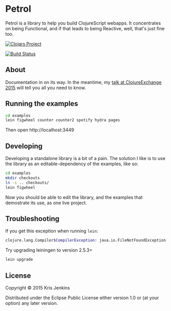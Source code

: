 # Petrol

Petrol is a library to help you build ClojureScript webapps. It
concentrates on being Functional, and if that leads to being Reactive,
well, that's just fine too.

[![Clojars Project](http://clojars.org/petrol/latest-version.svg)](http://clojars.org/petrol)

[![Build
Status](https://travis-ci.org/krisajenkins/petrol.svg?branch=0.1.0)](https://travis-ci.org/krisajenkins/petrol)

## About

Documentation in on its way. In the meantime, my [talk at ClojureExchange 2015](https://skillsmatter.com/skillscasts/7227-clojurescript-architecting-for-scale)
will tell you all you need to know.

## Running the examples

``` sh
cd examples
lein figwheel counter counter2 spotify hydra pages
```

Then open http://localhost:3449

## Developing

Developing a standalone library is a bit of a pain. The solution I like is to use the library as an editable-dependency of the examples, like so:

``` sh
cd examples
mkdir checkouts
ln -s .. checkouts/
lein figwheel
```

Now you should be able to edit the library, and the examples that demostrate its use, as one live project.

## Troubleshooting

If you get this exception when running `lein`:

``` sh
clojure.lang.Compiler$CompilerException: java.io.FileNotFoundException: Could not locate cljs/analyzer__init.class or cljs/analyzer.clj on classpath: , compiling:(figwheel_sidecar/utils.clj:1:1)
```

Try upgrading leiningen to version 2.5.3+

``` sh
lein upgrade
```

## License

Copyright © 2015 Kris Jenkins

Distributed under the Eclipse Public License either version 1.0 or (at
your option) any later version.

